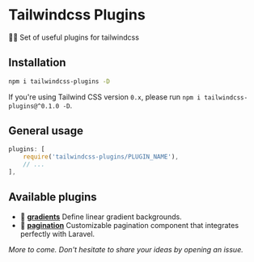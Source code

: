 # Tailwindcss Plugins
🔌🌊 Set of useful plugins for tailwindcss

## Installation

```bash
npm i tailwindcss-plugins -D
```

If you're using Tailwind CSS version `0.x`, please run `npm i tailwindcss-plugins@^0.1.0 -D`.

## General usage

```js
plugins: [
    require('tailwindcss-plugins/PLUGIN_NAME'),
    // ...
],
```

## Available plugins

- :rainbow: [**gradients**](gradients) Define linear gradient backgrounds.
- :open_book: [**pagination**](pagination) Customizable pagination component that integrates perfectly with Laravel.

*More to come. Don't hesitate to share your ideas by opening an issue.*
